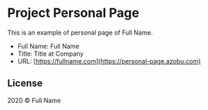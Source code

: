 # Project Personal Page

This is an example of personal page of Full Name.

- Full Name: Full Name
- Title: Title at Company
- URL: [https://fullname.com](https://personal-page.azobu.com)

## License

2020 © Full Name

